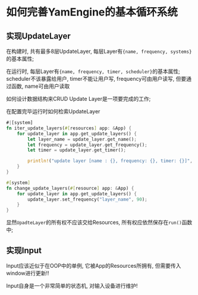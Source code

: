 # 如何完善YamEngine的基本循环系统

## 实现UpdateLayer

在构建时, 共有最多8层UpdateLayer, 每层Layer有`{name, frequency, systems}`的基本属性;

在运行时, 每层Layer有`{name, frequency, timer, scheduler}`的基本属性; scheduler不该暴露给用户, timer不能让用户写, frequency可由用户读写, 但要通过函数, name可由用户读取

如何设计数据结构来CRUD Update Layer是一项要完成的工作;

在配置完毕运行时如何检索UpdateLayer

```rust
#|[system]
fn iter_update_layers(#[resources] app: &App) {
    for update_layer in app.get_update_layers() {
        let layer_name = update_layer.get_name();
        let frequency = update_layer.get_frequency();
        let timer = update_layer.get_timer();

        println!("update layer [name : {}, frequency: {}, timer: {}]", layer_name, frequency, timer);
    }
}

#[system]
fn change_update_layers(#[resource] app: &App) {
    for update_layer in app.get_update_layers() {
        update_layer.set_frequency("layer_name", 90);
    }
}
```

显然`UpadteLayer`的所有权不应该交给Resources, 所有权应依然保存在`run()`函数中;

## 实现Input

Input应该近似于在OOP中的单例, 它被App的Resources所拥有, 但需要传入window进行更新!!

Input自身是一个非常简单的状态机, 对输入设备进行维护!